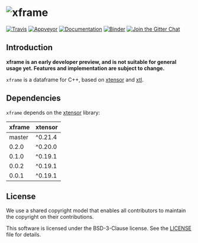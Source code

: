 # ![xframe](docs/source/xframe.svg)

[![Travis](https://travis-ci.org/xtensor-stack/xframe.svg?branch=master)](https://travis-ci.org/xtensor-stack/xframe)
[![Appveyor](https://ci.appveyor.com/api/projects/status/nhjtyvkefhyo26v5?svg=true)](https://ci.appveyor.com/project/xtensor-stack/xframe)
[![Documentation](http://readthedocs.org/projects/xframe/badge/?version=latest)](https://xframe.readthedocs.io/en/latest/?badge=latest)
[![Binder](https://img.shields.io/badge/launch-binder-brightgreen.svg)](https://mybinder.org/v2/gh/xtensor-stack/xframe/stable?filepath=notebooks%2Fxframe.ipynb)
[![Join the Gitter Chat](https://badges.gitter.im/Join%20Chat.svg)](https://gitter.im/QuantStack/Lobby?utm_source=badge&utm_medium=badge&utm_campaign=pr-badge&utm_content=badge)

## Introduction

**xframe is an early developer preview, and is not suitable for general usage yet. Features and implementation are subject to change.**

`xframe` is a dataframe for C++, based on [xtensor](https://github.com/xtensor-stack/xtensor) and [xtl](https://github.com/xtensor-stack/xtl).

## Dependencies

`xframe` depends on the [xtensor](https://github.com/xtensor-stack/xtensor) library:

|  xframe  |  xtensor  |
|----------|-----------|
|  master  |  ^0.21.4  |
|   0.2.0  |  ^0.20.0  |
|   0.1.0  |  ^0.19.1  |
|   0.0.2  |  ^0.19.1  |
|   0.0.1  |  ^0.19.1  |

## License

We use a shared copyright model that enables all contributors to maintain the
copyright on their contributions.

This software is licensed under the BSD-3-Clause license. See the [LICENSE](LICENSE) file for details.
